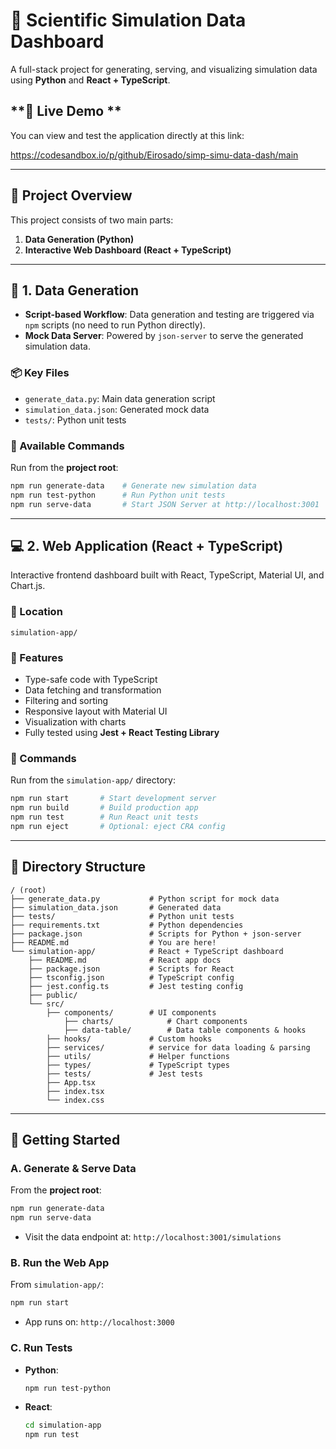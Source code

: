 # **🧪 Scientific Simulation Data Dashboard**

A full-stack project for generating, serving, and visualizing simulation data using **Python** and **React + TypeScript**.


## **🔗 Live Demo **
You can view and test the application directly at this link:

  https://codesandbox.io/p/github/Eirosado/simp-simu-data-dash/main

---

## **📁 Project Overview**

This project consists of two main parts:

1. **Data Generation (Python)**
2. **Interactive Web Dashboard (React + TypeScript)**

---

## **🔬 1. Data Generation**

* **Script-based Workflow**: Data generation and testing are triggered via `npm` scripts (no need to run Python directly).
* **Mock Data Server**: Powered by `json-server` to serve the generated simulation data.

### **📦 Key Files**

* `generate_data.py`: Main data generation script
* `simulation_data.json`: Generated mock data
* `tests/`: Python unit tests

### **📜 Available Commands**

Run from the **project root**:

```bash
npm run generate-data    # Generate new simulation data
npm run test-python      # Run Python unit tests
npm run serve-data       # Start JSON Server at http://localhost:3001
```

---

## **💻 2. Web Application (React + TypeScript)**

Interactive frontend dashboard built with React, TypeScript, Material UI, and Chart.js.

### **📁 Location**

`simulation-app/`

### **🔧 Features**

* Type-safe code with TypeScript
* Data fetching and transformation
* Filtering and sorting
* Responsive layout with Material UI
* Visualization with charts
* Fully tested using **Jest + React Testing Library**

### **📜 Commands**

Run from the `simulation-app/` directory:

```bash
npm run start       # Start development server
npm run build       # Build production app
npm run test        # Run React unit tests
npm run eject       # Optional: eject CRA config
```

---

## **📂 Directory Structure**

```
/ (root)
├── generate_data.py           # Python script for mock data
├── simulation_data.json       # Generated data
├── tests/                     # Python unit tests
├── requirements.txt           # Python dependencies
├── package.json               # Scripts for Python + json-server
├── README.md                  # You are here!
└── simulation-app/            # React + TypeScript dashboard
    ├── README.md              # React app docs
    ├── package.json           # Scripts for React
    ├── tsconfig.json          # TypeScript config
    ├── jest.config.ts         # Jest testing config
    ├── public/
    └── src/
        ├── components/        # UI components
            ├── charts/            # Chart components
            ├── data-table/        # Data table components & hooks
        ├── hooks/             # Custom hooks
        ├── services/          # service for data loading & parsing
        ├── utils/             # Helper functions
        ├── types/             # TypeScript types
        ├── tests/             # Jest tests
        ├── App.tsx
        ├── index.tsx
        └── index.css
```

---

## **🚀 Getting Started**

### **A. Generate & Serve Data**

From the **project root**:

```bash
npm run generate-data
npm run serve-data
```

* Visit the data endpoint at: `http://localhost:3001/simulations`

### **B. Run the Web App**

From `simulation-app/`:

```bash
npm run start
```

* App runs on: `http://localhost:3000`

### **C. Run Tests**

* **Python**:

  ```bash
  npm run test-python
  ```
* **React**:

  ```bash
  cd simulation-app
  npm run test
  ```
